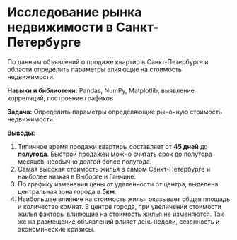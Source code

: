 # Исследование рынка недвижимости в Санкт-Петербурге

По данным объявлений о продаже квартир в Санкт-Петербурге и области определить параметры влияющие на стоимость недвижимости.

**Навыки и библиотеки:**
Pandas, NumPy, Matplotlib, выявление корреляций, построение графиков

**Задача:**
Определить параметры определяющие рыночную стоимость недвижимости.

**Выводы:**
1. Типичное время продажи квартиры составляет от **45 дней** до **полугода**. Быстрой продажей можно считать срок до полутора месяцев, необычно долгой более полугода.
2. Самая высокая стоимость жилья в самом Санкт-Петербурге и наиболее низкая в Выборге и Ганчине. 
3. По графику изменения цены от удаленности от центра, выделена центральная зона города в **5км**.
4. Наибольшее влияние на стоимость жилья оказывает общая площадь и количество комнат. В центре города, при увеличении стоимости жилья факторы влияющие на стоимость жилья не изменяются. Так же на размещение объявлений влияет день недели, сезонность и экономические кризисы.
